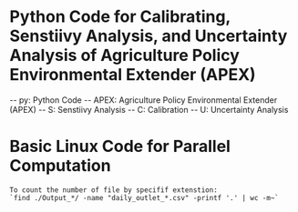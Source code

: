 # Python Code for Calibrating, Senstiivy Analysis, and Uncertainty Analysis of Agriculture Policy Environmental Extender (APEX)
-- py: Python Code
-- APEX: Agriculture Policy Environmental Extender (APEX)
-- S: Senstiivy Analysis
-- C: Calibration
-- U: Uncertainty Analysis

# Basic Linux Code for Parallel Computation
    To count the number of file by specifif extenstion:
    `find ./Output_*/ -name "daily_outlet_*.csv" -printf '.' | wc -m~`
